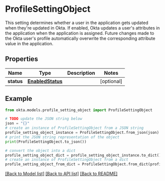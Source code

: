 # ProfileSettingObject

This setting determines whether a user in the application gets updated when they're updated in Okta.  If enabled, Okta updates a user's attributes in the application when the application is assigned. Future changes made to the Okta user's profile automatically overwrite the corresponding attribute value in the application. 

## Properties

Name | Type | Description | Notes
------------ | ------------- | ------------- | -------------
**status** | [**EnabledStatus**](EnabledStatus.md) |  | [optional] 

## Example

```python
from okta.models.profile_setting_object import ProfileSettingObject

# TODO update the JSON string below
json = "{}"
# create an instance of ProfileSettingObject from a JSON string
profile_setting_object_instance = ProfileSettingObject.from_json(json)
# print the JSON string representation of the object
print(ProfileSettingObject.to_json())

# convert the object into a dict
profile_setting_object_dict = profile_setting_object_instance.to_dict()
# create an instance of ProfileSettingObject from a dict
profile_setting_object_from_dict = ProfileSettingObject.from_dict(profile_setting_object_dict)
```
[[Back to Model list]](../README.md#documentation-for-models) [[Back to API list]](../README.md#documentation-for-api-endpoints) [[Back to README]](../README.md)



